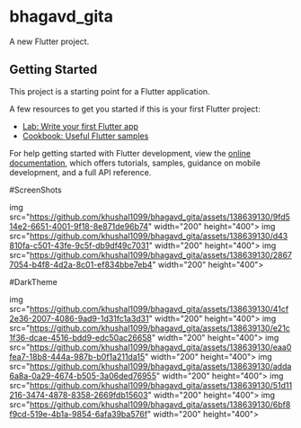 # bhagavd_gita

A new Flutter project.

## Getting Started

This project is a starting point for a Flutter application.

A few resources to get you started if this is your first Flutter project:

- [Lab: Write your first Flutter app](https://docs.flutter.dev/get-started/codelab)
- [Cookbook: Useful Flutter samples](https://docs.flutter.dev/cookbook)

For help getting started with Flutter development, view the
[online documentation](https://docs.flutter.dev/), which offers tutorials,
samples, guidance on mobile development, and a full API reference.

#ScreenShots

img src="https://github.com/khushal1099/bhagavd_gita/assets/138639130/9fd514e2-6651-4001-9f18-8e871de96b74" width="200" height="400">
img src="https://github.com/khushal1099/bhagavd_gita/assets/138639130/d43810fa-c501-43fe-9c5f-db9df49c7031" width="200" height="400">
img src="https://github.com/khushal1099/bhagavd_gita/assets/138639130/28677054-b4f8-4d2a-8c01-ef834bbe7eb4" width="200" height="400">

#DarkTheme

img src="https://github.com/khushal1099/bhagavd_gita/assets/138639130/41cf2e36-2007-4086-9ad9-1d31fc1a3d31" width="200" height="400">
img src="https://github.com/khushal1099/bhagavd_gita/assets/138639130/e21c1f36-dcae-4516-bdd9-edc50ac26658" width="200" height="400">
img src="https://github.com/khushal1099/bhagavd_gita/assets/138639130/eaa0fea7-18b8-444a-987b-b0f1a211da15" width="200" height="400">
img src="https://github.com/khushal1099/bhagavd_gita/assets/138639130/adda6a8a-0a29-4674-b505-3a06ded76955" width="200" height="400">
img src="https://github.com/khushal1099/bhagavd_gita/assets/138639130/51d11216-3474-4878-8358-2669fdb15603" width="200" height="400">
img src="https://github.com/khushal1099/bhagavd_gita/assets/138639130/6bf8f9cd-519e-4b1a-9854-6afa39ba576f" width="200" height="400">








